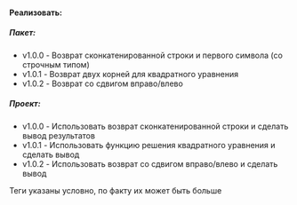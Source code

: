 #### Реализовать:

##### Пакет:
* v1.0.0 - Возврат сконкатенированной строки и первого символа (со строчным типом)
* v1.0.1 - Возврат двух корней для квадратного уравнения
* v1.0.2 - Возврат со сдвигом вправо/влево


##### Проект:
* v1.0.0 - Использовать возврат сконкатенированной строки и сделать вывод результатов
* v1.0.1 - Использовать функцию решения квадратного уравнения и сделать вывод
* v1.0.2 - Использовать возврат со сдвигом вправо/влево и сделать вывод

Теги указаны условно, по факту их может быть больше
